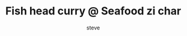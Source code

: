 ---
layout: post
title: Fish head curry @ Seafood zi char
categories: [fish head curry, jago close, kopitiam, zi char]
image: assets/images/4.jpg
featured: false
hidden: false
rating: 0
author: steve
---